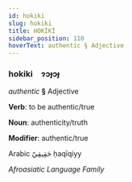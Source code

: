 ```yaml
---
id: hokiki
slug: hokiki
title: HOKİKİ
sidebar_position: 110
hoverText: authentic § Adjective
---
```


### hokiki&emsp;<span kind="abugida">ɂɔɟɔɟ</span>

*authentic* **§** Adjective

**Verb**: to be authentic/true

**Noun**: authenticity/truth

**Modifier**: authentic/true

Arabic حَقِيقِيّ ḥaqīqiyy 

*Afroasiatic Language Family*